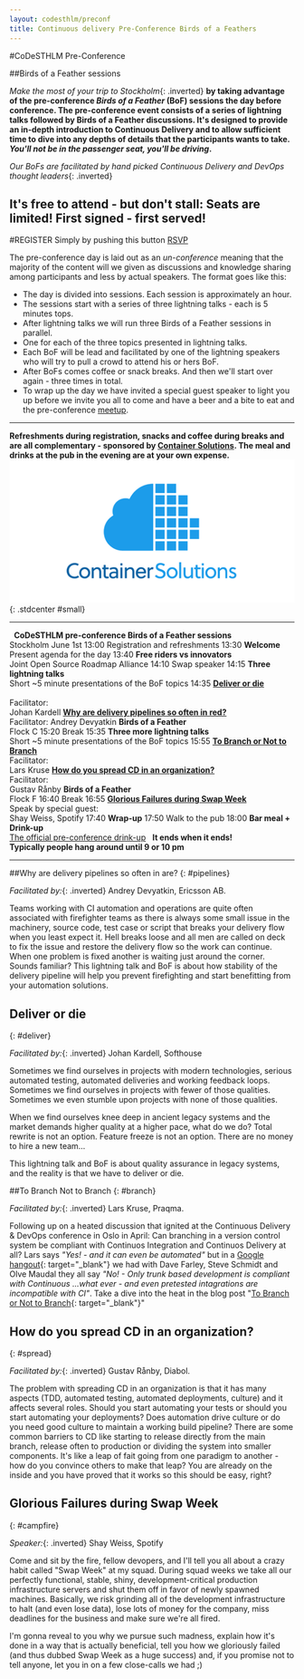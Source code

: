 ```yaml
---
layout: codesthlm/preconf
title: Continuous delivery Pre-Conference Birds of a Feathers
---
```

#CoDeSTHLM Pre-Conference

##Birds of a Feather sessions

_Make the most of your trip to Stockholm_{: .inverted} __by taking advantage of the pre-conference _Birds of a Feather_ (BoF) sessions the day before conference. The pre-conference event consists of a series of lightning talks followed by Birds of a Feather discussions. It's designed to provide an in-depth introduction to Continuous Delivery and to allow sufficient time to dive into any depths of details that the participants wants to take. *You'll not be in the passenger seat, you'll be driving*.__

_Our BoFs are facilitated by hand picked Continuous Delivery and DevOps thought leaders_{: .inverted}

## It's free to attend - but don't stall: Seats are limited! First signed - first served!

<script>!function(d,s,id){var js,fjs=d.getElementsByTagName(s)[0];if(!d.getElementById(id)){js=d.createElement(s); js.id=id;js.async=true;js.src="https://a248.e.akamai.net/secure.meetupstatic.com/s/script/541522619002077648/api/mu.btns.js?id=mmphh1ifov6ajg4rj7elva95t5";fjs.parentNode.insertBefore(js,fjs);}}(document,"script","mu-bootjs");</script>

#REGISTER
Simply by pushing this button
<a href="http://www.meetup.com/code-u/events/222370140/" data-event="222370140" class="mu-rsvp-btn">RSVP</a>

The pre-conference day is laid out as an _un-conference_ meaning that the majority of the content will we given as discussions and knowledge sharing among participants and less by actual speakers. The format goes like this:

* The day is divided into sessions. Each session is approximately an hour.
* The sessions start with a series of three lightning talks - each is 5 minutes tops.
* After lightning talks we will run three Birds of a Feather sessions in parallel.
* One for each of the three topics presented in lightning talks.
* Each BoF will be lead and facilitated by one of the lightning speakers who will try to pull a crowd to attend his or hers BoF.
* After BoFs comes coffee or snack breaks. And then we'll start over again - three times in total.
* To wrap up the day we have invited a special guest speaker to light you up before we invite you all to come and have a beer and a bite to eat and the pre-conference [meetup](http://www.meetup.com/code-u/events/222344305/).

---
__Refreshments during registration, snacks and coffee during breaks and are all complementary - sponsored by [Container Solutions](/sthlm15/sponsors/container-solutions.html). The meal and drinks at the pub in the evening are at your own expense.__
![Container Solutions](/sponsors/logos/container-solutions_4x2.png){: .stdcenter #small}

---

<agenda>
  <timeslot>
    <start>&nbsp;</start>
    <point class="header">
      <strong>CoDeSTHLM pre-conference Birds of a Feather sessions</strong><br/>
      Stockholm June 1st
    </point>
  </timeslot>

  <timeslot>
    <start>13:00</start>
    <point class="break">Registration and refreshments</point>
  </timeslot>

  <timeslot>
    <start>13:30</start>
    <point><strong>Welcome</strong><br/>Present agenda for the day</point>
  </timeslot>

  <timeslot>
    <start>13:40</start>
    <point>
      <strong>Free riders vs innovators</strong><br/>
      Joint Open Source Roadmap Alliance
    </point>
  </timeslot>

  <timeslot>
    <start>14:10</start>
    <point class="break">
      Swap speaker
    </point>
  </timeslot>

  <!--timeslot>
    <start>&nbsp;</start>
    <point class="header">
      &nbsp;
    </point>
  </timeslot-->

  <timeslot>
    <start>14:15</start>
    <point>
      <strong>Three lightning talks</strong><br/>
      Short ~5 minute presentations of the BoF topics
    </point>
  </timeslot>

  <timeslot>
    <start>14:35</start>
    <point id="three-tracks">
      <strong><a href="#deliver">Deliver or die</a><br/>&nbsp;</strong>
      <br/>Facilitator:<br/> Johan Kardell
    </point>
    <point id="three-tracks">
      <strong><a href="#pipelines">Why are delivery pipelines so often in red?</a></strong>
      <br/>Facilitator: Andrey Devyatkin
    </point>
    <point id="three-tracks">
      <strong>Birds of a Feather</strong>
      <br/>Flock C
    </point>
  </timeslot>

  <timeslot>
    <start>15:20</start>
    <point class="break">
      Break
    </point>
  </timeslot>

  <!--timeslot>
    <start>&nbsp;</start>
    <point class="header">
      &nbsp;
    </point>
  </timeslot-->

  <timeslot>
    <start>15:35</start>
    <point>
      <strong>Three more lightning talks</strong><br/>
      Short ~5 minute presentations of the BoF topics
    </point>
  </timeslot>

  <timeslot>
    <start>15:55</start>
    <point id="three-tracks">
      <strong><a href="#branch">To Branch or Not to Branch</a></strong>
      <br/>Facilitator:<br/> Lars Kruse
    </point>
    <point id="three-tracks">
      <strong><a href="#spread">How do you spread CD in an organization?</a></strong>
      <br/>Facilitator:<br/> Gustav Rånby
    </point>
    <point id="three-tracks">
      <strong>Birds of a Feather</strong>
      <br/>Flock F
    </point>
  </timeslot>

  <timeslot>
    <start>16:40</start>
    <point class="break">
      Break
    </point>
  </timeslot>

  <timeslot>
    <start>16:55</start>
    <point>
      <a href="#campfire"><strong>Glorious Failures during Swap Week</strong>
      </a><br/>Speak by special guest:<br/> Shay Weiss, Spotify
    </point>
  </timeslot>

  <timeslot>
    <start>17:40</start>
    <point>
      <strong>Wrap-up</strong>
    </point>
  </timeslot>

  <timeslot>
    <start>17:50</start>
    <point class="break">Walk to the pub</point>
  </timeslot>

  <timeslot>
    <start>18:00</start>
    <point>
      <strong>Bar meal + Drink-up</strong><br/>
      <a href="http://www.meetup.com/code-u/events/222344305/" target="\_blank">The official pre-conference drink-up</a>
    </point>
  </timeslot>

  <timeslot>
    <start>&nbsp;</start>
    <point class="header">
      <strong>It ends when it ends!<br/>Typically people hang around until 9 or 10 pm</strong>
    </point>
  </timeslot>

</agenda>

---

##Why are delivery pipelines so often in are?
{: #pipelines}

_Facilitated by:_{: .inverted} Andrey Devyatkin, Ericsson AB.

Teams working with CI automation and operations are quite often associated with firefighter teams as there is always some small issue in the machinery, source code, test case or script that breaks your delivery flow when you least expect it. Hell breaks loose and all men are called on deck to fix the issue and restore the delivery flow so the work can continue. When one problem is fixed another is waiting just around the corner.  Sounds familiar?
This lightning talk and BoF is about how stability of the delivery pipeline will help you prevent firefighting and start benefitting from your automation solutions.

## Deliver or die
{: #deliver}

_Facilitated by:_{: .inverted} Johan Kardell, Softhouse

Sometimes we find ourselves in projects with modern technologies, serious automated testing, automated deliveries and working feedback loops. Sometimes we find ourselves in projects with fewer of those qualities. Sometimes we even stumble upon projects with none of those qualities.

When we find ourselves knee deep in ancient legacy systems and the market demands higher quality at a higher pace, what do we do? Total rewrite is not an option. Feature freeze is not an option. There are no money to hire a new team…

This lightning talk and BoF is about quality assurance in legacy systems, and the reality is that we have to deliver or die.

##To Branch Not to Branch
{: #branch}

_Facilitated by:_{: .inverted} Lars Kruse, Praqma.

Following up on a heated discussion that ignited at the Continuous Delivery & DevOps conference in Oslo in April: Can branching in a version control system be compliant with Continuos Integration and Continuos Delivery at all? Lars says _"Yes! - and it can even be automated"_ but in a [Google hangout](https://plus.google.com/u/0/hangouts/onair/watch?hid=hoaevent/c1mbqj6b93o6stcbl2qkdt8udmc&ytl=30yN4hefrt0&wpsrc=yta){: target="\_blank"} we had with Dave Farley, Steve Schmidt and Olve Maudal they all say _"No! - Only trunk based development is compliant with Continuous ...what ever - and even pretested intagrations are incompatible with CI"_. Take a dive into the heat in the blog post "[To Branch or Not to Branch](www.josra.org/blog/to-branch-or-not-to-branch.html){: target="\_blank"}"

## How do you spread CD in an organization?
{: #spread}

_Facilitated by:_{: .inverted} Gustav Rånby, Diabol.

The problem with spreading CD in an organization is that it has many aspects (TDD, automated testing, automated deployments, culture) and it affects several roles. Should you start automating your tests or should you start automating your deployments? Does automation drive culture or do you need good culture to maintain a working build pipeline? There are some common barriers to CD like starting to release directly from the main branch, release often to production or dividing the system into smaller components. It's like a leap of fait going from one paradigm to another - how do you convince others to make that leap? You are already on the inside and you have proved that it works so this should be easy, right?


## Glorious Failures during Swap Week
{: #campfire}

_Speaker:_{: .inverted} Shay Weiss, Spotify

Come and sit by the fire, fellow devopers, and I'll tell you all about a crazy habit called "Swap Week" at my squad. During squad weeks we take all our perfectly functional, stable, shiny, development-critical production infrastructure servers and shut them off in favor of newly spawned machines. Basically, we risk grinding all of the development infrastructure to halt (and even lose data), lose lots of money for the company, miss deadlines for the business and make sure we're all fired.

I'm gonna reveal to you why we pursue such madness, explain how it's done in a way that is actually beneficial, tell you how we gloriously failed (and thus dubbed Swap Week as a huge success) and, if you promise not to tell anyone, let you in on a few close-calls we had ;)

